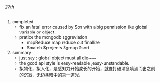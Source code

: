 ###### 27th
1. completed
    * fix an fatal error caused by $on with a big permission like global
      variable or object.
    * pratice the mongodb aggreviation
       * mapReduce map reduce out finallize
       * $match $projects $group $sort
2. summary
    * just say : global object must all  die~~~
    * the good api style is easy-readable ,easy-unstandable.
    * 拟物化，拟人化，是感知力开始成长的开始，就像打破清泉喷涌而出之前的沉寂，无边黑暗中的第一道光。